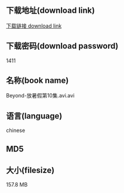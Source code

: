 ## 下载地址(download link)
[下载链接 download link](https://voluble-croquembouche-d321dc.netlify.app/?s=Beyond-%E6%94%BE%E6%9A%91%E5%81%87%E7%AC%AC10%E9%9B%86.avi)

## 下载密码(download password)
1411

## 名称(book name)
Beyond-放暑假第10集.avi.avi

## 语言(language)
chinese

## MD5


## 大小(filesize)
157.8 MB

